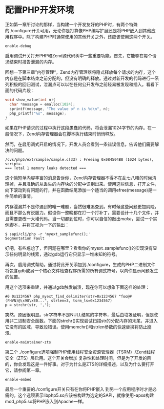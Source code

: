 # 配置PHP开发环境

正如第一章所讨论的那样，当构建一个开发友好的PHP时，有两个特殊的./configure开关可用，无论你是打算像PHP编写扩展还是将PHP嵌入到其他应用程序中。除了构建PHP时通常使用的其他开关之外，还应该使用这两个开关。

```shell
enable-debug
```

启用调试开关打开PHP和Zend源代码树中一些重要功能。首先，它能够在每个请求结束时报告泄漏的内存。

回想一下第三章”内存管理“，Zend内存管理器将隐式释放每个请求的内存，这个内存是在脚本结束之前分配的，但没有明确的释放。通过对新开发的代码进行一系列积极的回归测试，泄漏点可以以在任何公开发布之前轻易被发现和插入。看看下面的代码片段：

```c
void show_value(int n){
  char *message = emalloc(1024);
  sprintf(message, "The value of n is %d\n", n);
  php_printf("%s", message);
}
```

如果在PHP请求的过程中执行这段愚蠢的代码，将会泄漏1024字节的内存。在一般情况下，Zend内存管理器会在脚本执行结束时悄悄释放。

然而，在启用调式开启的情况下，开发人员会看到一条错误信息，告诉他们需要解决的问题。

```shell
/cvs/php5/ext/sample/sample.c(33) : Freeing 0x084504B8 (1024 bytes), script=-
=== Total 1 memory leaks detected ===
```

这个简短单内容丰富的消息告诉你，Zend内存管理器不得不在乱七八糟的时候清理掉，并且准确的从丢失的内存块的分配中识别出来。使用这些信息，打开文件，向下滚动到有问题的行，并在函数结尾添加一个适当的调用efree(message)是一件简单的事情。

内存泄漏并不是你遇到的唯一难题，当然很难追查到。有时候这些问题更加阴险，而且不那么有说服力。假设你一整晚都在打一个打补丁，需要设计十几个文件，并且需要更改一大堆代码。当一切都到位时，你可以自信的敲出*make*，尝试一个实例脚本，并将其视为一下的输出：

```shell
$ sapi/cli/php -r 'myext_samplefunc();'
Segmentation Fault
```

好吧，有些尴尬了，但问题在哪里？看看你的myext_samplefunc()的实现没有显示任何明显的线索，通过gdb运行它只显示一堆未知的符号。

再次，启用调式帮助。通过将此开关添加到./configure，生成的PHP二进制文件将包含gdb或另一个核心文件检查程序所需的所有调式符号，以向你显示问题发生的位置。

用这个选项来重建，并通过gdb触发崩溃，现在你可以想象下面这样的处理：

```shell
#0 0x1234567 php_myext_find_delimiter(str=0x1234567 "foo@#(FHVN)@\x98\xE0...", strlen=3, tsrm_ls=0x1234567)
p = strchr(str, ',');
```

突然，原因很明显。str字符串不是NULL结尾的字符串，最后由垃圾证明，但是使用非二进制安全函数。下面的strchr()实现尝试扫描str的分配内存的末尾，并进入它没有的区域，导致段错误。使用memchr()和strlen参数的快速替换将防止崩溃。

```shell
enable-maintainer-zts
```

第二个 ./configure选项强制PHP使用线程安全资源管理器（TSRM）/Zend线程安全（ZTS）层启用。这个开关会增加 复杂性和处理时间，但是为了开发的目的，你会发现这是一件好事。对于为什么是ZTS的详细描述，以及为什么要打开它，请参阅第一章。

```shell
enable-embed
```

最后一个重要的./configure开关只有在你将PHP嵌入 到另一个应用程序时才是必需的。这个选项表示libphp5.so应该被构建为选定的SAPI，就像使用-apxs构建mod_php5.so将PHP嵌入到Apache一样。

